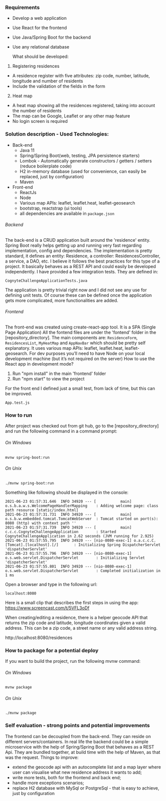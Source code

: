 ### Requirements
- Develop a web application
- Use React for the frontend
- Use Java/Spring Boot for the backend
- Use any relational database

  
  What should be developed:
1. Registering residences
- A residence register with five attributes: zip code, number, latitude, longitude and
  number of residents
- Include the validation of the fields in the form
2. Heat map
- A heat map showing all the residences registered, taking into account the number of
  residents
- The map can be Google, Leaflet or any other map feature
- No login screen is required

### Solution description - Used Technologies:
- Back-end
  - Java 11
  - Spring/Spring Boot(web, testing, JPA persistence starters)
  - Lombok - Automatically generate constructors / getters / setters (reduce boilerplate code)
  - H2 in-memory database (used for convenience, can easily be replaced, just by configuration)
  - Maven
- Front-end
  - ReactJs
  - Node
  - Various map APIs: leaflet, leaflet.heat, leaflet-geosearch
  - bootstrap, reactstrap (ui tools)
  - all dependencies are available in `package.json`

###### Backend
The back-end is a CRUD application built around the 'residence' entity. Spring Boot really helps getting up and running very fast regarding implementation, config and dependencies.
The implementation is pretty standard, it defines an entity: Residence, a controller: ResidencesController, a service, a DAO, etc. I believe it follows the best practices for this type of a project.
It basically behaves as a REST API and could easily be developed independently.
I have provided a few integration tests. They are defined in:
```
CognyteChallengeApplicationTests.java
```
The application is pretty trivial right now and I did not see any use for defining unit tests. Of course these can be defined once the application gets more complicated, more functionalities are added.
###### Frontend
The front-end was created using create-react-app tool. It is a SPA (Single Page Application)
All the fontend files are under the 'fontend' folder in the [repository_directory].
The main components are: `ResidenceForm`, `ResidencesList`, `MyHeatMap` and `AppNavBar` which should be pretty self explanatory.
It uses various map APIs: leaflet, leaflet.heat, leaflet-geosearch.
For dev purposes you’ll need to have Node on your local development machine (but it’s not required on the server)
How to use the React app in development mode?

1) Run "npm install" in the main 'frontend' folder
2) Run "npm start" to view the project

For the front end I defined just a small test, from lack of time, but this can be improved.
```
App.test.js
```
### How to run
After project was checked out from git hub, go to the [repository_directory] and run the following command in a command prompt:
###### On Windows
```
mvnw spring-boot:run
```
###### On Unix
```
./mvnw spring-boot:run
```
Something like following should be displayed in the console:
```
2021-06-23 01:57:31.646  INFO 34920 --- [           main] o.s.b.a.w.s.WelcomePageHandlerMapping    : Adding welcome page: class path resource [static/index.html]
2021-06-23 01:57:31.731  INFO 34920 --- [           main] o.s.b.w.embedded.tomcat.TomcatWebServer  : Tomcat started on port(s): 8080 (http) with context path ''
2021-06-23 01:57:31.739  INFO 34920 --- [           main] c.c.c.CognyteChallengeApplication        : Started CognyteChallengeApplication in 2.62 seconds (JVM running for 2.925)
2021-06-23 01:57:55.795  INFO 34920 --- [nio-8080-exec-1] o.a.c.c.C.[Tomcat].[localhost].[/]       : Initializing Spring DispatcherServlet 'dispatcherServlet'
2021-06-23 01:57:55.796  INFO 34920 --- [nio-8080-exec-1] o.s.web.servlet.DispatcherServlet        : Initializing Servlet 'dispatcherServlet'
2021-06-23 01:57:55.801  INFO 34920 --- [nio-8080-exec-1] o.s.web.servlet.DispatcherServlet        : Completed initialization in 1 ms
```
Open a browser and type in the following url:
```
localhost:8080
```
Here is a small clip that describes the first steps in using the app:
https://www.screencast.com/t/5VFL3oDf

When creating/editing a residence, there is a helper geocode API that returns the zip code and latitude, longitude coordinates given a valid address. This can be a zip code, a street name or any valid address string.

http://localhost:8080/residences

### How to package for a potential deploy
If you want to build the project, run the following mvnw command:
###### On Windows
```
mvnw package
```
###### On Unix
```
./mvnw package
```

### Self evaluation - strong points and potential improvements
The frontend can be decoupled from the back-end. They can reside on different servers/containers.
In real life the backend could be a simple microservice with the help of Spring/Spring Boot that behaves as a REST Api.
They are bundled together, at build time with the help of Maven, as that was the request.
Things to improve:
- extend the geocode api with an autocomplete list and a map layer where user can visualise what new residence address it wants to add; 
- write more tests, both for the frontend and back end;
- handle more exceptions scenarios;
- replace H2 database with MySql or PostgreSql - that is easy to achieve, just by configuration
